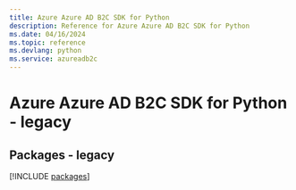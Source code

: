 ```yaml
---
title: Azure Azure AD B2C SDK for Python
description: Reference for Azure Azure AD B2C SDK for Python
ms.date: 04/16/2024
ms.topic: reference
ms.devlang: python
ms.service: azureadb2c
---
```

# Azure Azure AD B2C SDK for Python - legacy
## Packages - legacy
[!INCLUDE [packages](azure-ad-b2c-index.md)]